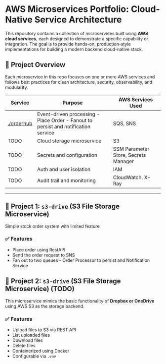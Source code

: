 # AWS Microservices Portfolio: Cloud-Native Service Architecture

This repository contains a collection of microservices built using **AWS cloud services**, each designed to demonstrate a specific capability or integration. The goal is to provide hands-on, production-style implementations for building a modern backend cloud-native stack.

## 🧭 Project Overview

Each microservice in this repo focuses on one or more AWS services and follows best practices for clean architecture, security, observability, and modularity.

| Service | Purpose | AWS Services Used |
|--------|---------|-------------------|
| [./orderhub](./orderhub) | Event-driven processing - Place Order - Fanout to persist and notification service | SQS, SNS |
| TODO | Cloud storage microservice | S3 |
| TODO | Secrets and configuration | SSM Parameter Store, Secrets Manager |
| TODO | Auth and user isolation | IAM |
| TODO | Audit trail and monitoring | CloudWatch, X-Ray |

---

## 🚀 Project 1: `s3-drive` (S3 File Storage Microservice)

Simple stock order system with limited feature 

### ✅ Features

- Place order using RestAPI
- Send the order request to SNS
- Fan out to two queues - Order Processor to persist and Notification Service

## 🚀 Project 2: `s3-drive` (S3 File Storage Microservice) (TODO)

This microservice mimics the basic functionality of **Dropbox or OneDrive** using AWS S3 as the storage backend.

### ✅ Features

- Upload files to S3 via REST API
- List uploaded files
- Download files
- Delete files
- Containerized using Docker
- Configurable via `.env`

